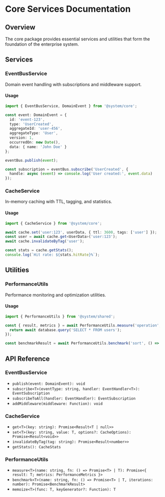 # Core Services Documentation

## Overview

The core package provides essential services and utilities that form the foundation of the enterprise system.

## Services

### EventBusService

Domain event handling with subscriptions and middleware support.

#### Usage

```typescript
import { EventBusService, DomainEvent } from '@system/core';

const event: DomainEvent = {
  id: 'event-123',
  type: 'UserCreated',
  aggregateId: 'user-456',
  aggregateType: 'User',
  version: 1,
  occurredOn: new Date(),
  data: { name: 'John Doe' }
};

eventBus.publish(event);

const subscription = eventBus.subscribe('UserCreated', {
  handle: async (event) => console.log('User created:', event.data)
});
```

### CacheService

In-memory caching with TTL, tagging, and statistics.

#### Usage

```typescript
import { CacheService } from '@system/core';

await cache.set('user:123', userData, { ttl: 3600, tags: ['user'] });
const user = await cache.get<UserData>('user:123');
await cache.invalidateByTag('user');

const stats = cache.getStats();
console.log(`Hit rate: ${stats.hitRate}%`);
```

## Utilities

### PerformanceUtils

Performance monitoring and optimization utilities.

#### Usage

```typescript
import { PerformanceUtils } from '@system/shared';

const { result, metrics } = await PerformanceUtils.measure('operation', async () => {
  return await database.query('SELECT * FROM users');
});

const benchmarkResult = await PerformanceUtils.benchmark('sort', () => array.sort(), 1000);
```

## API Reference

### EventBusService
- `publish(event: DomainEvent): void`
- `subscribe<T>(eventType: string, handler: EventHandler<T>): EventSubscription`
- `subscribeToAll(handler: EventHandler): EventSubscription`
- `addMiddleware(middleware: Function): void`

### CacheService
- `get<T>(key: string): Promise<Result<T | null>>`
- `set<T>(key: string, value: T, options?: CacheOptions): Promise<Result<void>>`
- `invalidateByTag(tag: string): Promise<Result<number>>`
- `getStats(): CacheStats`

### PerformanceUtils
- `measure<T>(name: string, fn: () => Promise<T> | T): Promise<{ result: T; metrics: PerformanceMetrics }>`
- `benchmark<T>(name: string, fn: () => Promise<T> | T, iterations: number): Promise<BenchmarkResult>`
- `memoize<T>(func: T, keyGenerator?: Function): T`